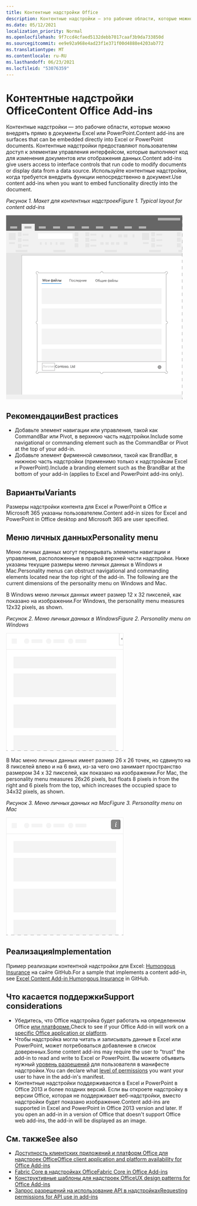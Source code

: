 ```yaml
---
title: Контентные надстройки Office
description: Контентные надстройки — это рабочие области, которые можно внедрять прямо в документы Excel или PowerPoint, что предоставляет пользователям доступ к элементам управления интерфейсом, которые выполняют код для изменения документов или отображения данных.
ms.date: 05/12/2021
localization_priority: Normal
ms.openlocfilehash: 9f7ccd4cfaed5132debb7017caaf3b9da733850d
ms.sourcegitcommit: ee9e92a968e4ad23f1e371f00d4888e4203ab772
ms.translationtype: MT
ms.contentlocale: ru-RU
ms.lasthandoff: 06/23/2021
ms.locfileid: "53076359"
---
```

# <a name="content-office-add-ins"></a><span data-ttu-id="f524b-103">Контентные надстройки Office</span><span class="sxs-lookup"><span data-stu-id="f524b-103">Content Office Add-ins</span></span>

<span data-ttu-id="f524b-104">Контентные надстройки — это рабочие области, которые можно внедрять прямо в документы Excel или PowerPoint.</span><span class="sxs-lookup"><span data-stu-id="f524b-104">Content add-ins are surfaces that can be embedded directly into Excel or PowerPoint documents.</span></span> <span data-ttu-id="f524b-105">Контентные надстройки предоставляют пользователям доступ к элементам управления интерфейсом, которые выполняют код для изменения документов или отображения данных.</span><span class="sxs-lookup"><span data-stu-id="f524b-105">Content add-ins give users access to interface controls that run code to modify documents or display data from a data source.</span></span> <span data-ttu-id="f524b-106">Используйте контентные надстройки, когда требуется внедрить функции непосредственно в документ.</span><span class="sxs-lookup"><span data-stu-id="f524b-106">Use content add-ins when you want to embed functionality directly into the document.</span></span>  

<span data-ttu-id="f524b-107">*Рисунок 1. Макет для контентных надстроек*</span><span class="sxs-lookup"><span data-stu-id="f524b-107">*Figure 1. Typical layout for content add-ins*</span></span>

![Типичная схема для надстройок контента в Office приложении.](../images/overview-with-app-content.png)

## <a name="best-practices"></a><span data-ttu-id="f524b-109">Рекомендации</span><span class="sxs-lookup"><span data-stu-id="f524b-109">Best practices</span></span>

- <span data-ttu-id="f524b-110">Добавьте элемент навигации или управления, такой как CommandBar или Pivot, в верхнюю часть надстройки.</span><span class="sxs-lookup"><span data-stu-id="f524b-110">Include some navigational or commanding element such as the CommandBar or Pivot at the top of your add-in.</span></span>
- <span data-ttu-id="f524b-111">Добавьте элемент фирменной символики, такой как BrandBar, в нижнюю часть надстройки (применимо только к надстройкам Excel и PowerPoint).</span><span class="sxs-lookup"><span data-stu-id="f524b-111">Include a branding element such as the BrandBar at the bottom of your add-in (applies to Excel and PowerPoint add-ins only).</span></span>

## <a name="variants"></a><span data-ttu-id="f524b-112">Варианты</span><span class="sxs-lookup"><span data-stu-id="f524b-112">Variants</span></span>

<span data-ttu-id="f524b-113">Размеры надстройки контента для Excel и PowerPoint в Office и Microsoft 365 указаны пользователем.</span><span class="sxs-lookup"><span data-stu-id="f524b-113">Content add-in sizes for Excel and PowerPoint in Office desktop and Microsoft 365 are user specified.</span></span>

## <a name="personality-menu"></a><span data-ttu-id="f524b-114">Меню личных данных</span><span class="sxs-lookup"><span data-stu-id="f524b-114">Personality menu</span></span>

<span data-ttu-id="f524b-p102">Меню личных данных могут перекрывать элементы навигации и управления, расположенные в правой верхней части надстройки. Ниже указаны текущие размеры меню личных данных в Windows и Mac.</span><span class="sxs-lookup"><span data-stu-id="f524b-p102">Personality menus can obstruct navigational and commanding elements located near the top right of the add-in. The following are the current dimensions of the personality menu on Windows and Mac.</span></span>

<span data-ttu-id="f524b-117">В Windows меню личных данных имеет размер 12 x 32 пикселей, как показано на изображении.</span><span class="sxs-lookup"><span data-stu-id="f524b-117">For Windows, the personality menu measures 12x32 pixels, as shown.</span></span>

<span data-ttu-id="f524b-118">*Рисунок 2. Меню личных данных в Windows*</span><span class="sxs-lookup"><span data-stu-id="f524b-118">*Figure 2. Personality menu on Windows*</span></span>

![12x32-пиксельное меню личности на Windows рабочем столе.](../images/personality-menu-win.png)

<span data-ttu-id="f524b-120">В Mac меню личных данных имеет размер 26 x 26 точек, но сдвинуто на 8 пикселей влево и на 6 вниз, из-за чего оно занимает пространство размером 34 x 32 пикселей, как показано на изображении.</span><span class="sxs-lookup"><span data-stu-id="f524b-120">For Mac, the personality menu measures 26x26 pixels, but floats 8 pixels in from the right and 6 pixels from the top, which increases the occupied space to 34x32 pixels, as shown.</span></span>

<span data-ttu-id="f524b-121">*Рисунок 3. Меню личных данных на Mac*</span><span class="sxs-lookup"><span data-stu-id="f524b-121">*Figure 3. Personality menu on Mac*</span></span>

![34x32-пиксельное меню личности на рабочем столе Mac.](../images/personality-menu-mac.png)

## <a name="implementation"></a><span data-ttu-id="f524b-123">Реализация</span><span class="sxs-lookup"><span data-stu-id="f524b-123">Implementation</span></span>

<span data-ttu-id="f524b-124">Пример реализации контентной надстройки для Excel: [Humongous Insurance](https://github.com/OfficeDev/Excel-Content-Add-in-Humongous-Insurance) на сайте GitHub.</span><span class="sxs-lookup"><span data-stu-id="f524b-124">For a sample that implements a content add-in, see [Excel Content Add-in Humongous Insurance](https://github.com/OfficeDev/Excel-Content-Add-in-Humongous-Insurance) in GitHub.</span></span>

## <a name="support-considerations"></a><span data-ttu-id="f524b-125">Что касается поддержки</span><span class="sxs-lookup"><span data-stu-id="f524b-125">Support considerations</span></span>

- <span data-ttu-id="f524b-126">Убедитесь, что Office надстройка будет работать на определенном Office [или платформе.](../overview/office-add-in-availability.md)</span><span class="sxs-lookup"><span data-stu-id="f524b-126">Check to see if your Office Add-in will work on a [specific Office application or platform](../overview/office-add-in-availability.md).</span></span>
- <span data-ttu-id="f524b-127">Чтобы надстройка могла читать и записывать данные в Excel или PowerPoint, может потребоваться добавление в список доверенных.</span><span class="sxs-lookup"><span data-stu-id="f524b-127">Some content add-ins may require the user to "trust" the add-in to read and write to Excel or PowerPoint.</span></span> <span data-ttu-id="f524b-128">Вы можете объявить нужный [уровень разрешений](../develop/requesting-permissions-for-api-use-in-content-and-task-pane-add-ins.md) для пользователя в манифесте надстройки.</span><span class="sxs-lookup"><span data-stu-id="f524b-128">You can declare what [level of permissions](../develop/requesting-permissions-for-api-use-in-content-and-task-pane-add-ins.md) you want your user to have in the add-in's manifest.</span></span>  
- <span data-ttu-id="f524b-p104">Контентные надстройки поддерживаются в Excel и PowerPoint в Office 2013 и более поздних версий. Если вы откроете надстройку в версии Office, которая не поддерживает веб-надстройки, вместо надстройки будет показано изображение.</span><span class="sxs-lookup"><span data-stu-id="f524b-p104">Content add-ins are supported in Excel and PowerPoint in Office 2013 version and later. If you open an add-in in a version of Office that doesn't support Office web add-ins, the add-in will be displayed as an image.</span></span>

## <a name="see-also"></a><span data-ttu-id="f524b-131">См. также</span><span class="sxs-lookup"><span data-stu-id="f524b-131">See also</span></span>

- [<span data-ttu-id="f524b-132">Доступность клиентских приложений и платформ Office для надстроек Office</span><span class="sxs-lookup"><span data-stu-id="f524b-132">Office client application and platform availability for Office Add-ins</span></span>](../overview/office-add-in-availability.md)
- [<span data-ttu-id="f524b-133">Fabric Core в надстройках Office</span><span class="sxs-lookup"><span data-stu-id="f524b-133">Fabric Core in Office Add-ins</span></span>](fabric-core.md)
- [<span data-ttu-id="f524b-134">Конструктивные шаблоны для надстроек Office</span><span class="sxs-lookup"><span data-stu-id="f524b-134">UX design patterns for Office Add-ins</span></span>](../design/ux-design-pattern-templates.md)
- [<span data-ttu-id="f524b-135">Запрос разрешений на использование API в надстройках</span><span class="sxs-lookup"><span data-stu-id="f524b-135">Requesting permissions for API use in add-ins</span></span>](../develop/requesting-permissions-for-api-use-in-content-and-task-pane-add-ins.md)
